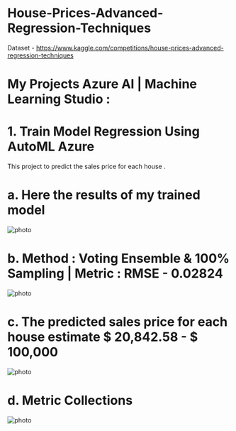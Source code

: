 # House-Prices-Advanced-Regression-Techniques


Dataset - https://www.kaggle.com/competitions/house-prices-advanced-regression-techniques


# My Projects Azure AI | Machine Learning Studio :


# 1. Train Model Regression Using AutoML Azure 

This project to predict the sales price for each house .


# a. Here the results of my trained model


![photo](https://github.com/barirahzainalabidin/House-Prices-Advanced-Regression-Techniques/blob/main/Screenshot%202024-10-25%2021.30.50.png)



# b. Method : Voting Ensemble & 100% Sampling | Metric : RMSE - 0.02824

![photo](https://github.com/barirahzainalabidin/House-Prices-Advanced-Regression-Techniques/blob/main/Screenshot%202024-10-25%2021.30.57.png)



# c. The predicted sales price for each house estimate $ 20,842.58 - $ 100,000

![photo](https://github.com/barirahzainalabidin/House-Prices-Advanced-Regression-Techniques/blob/main/Screenshot%202024-10-25%2021.33.48.png)


# d. Metric Collections

![photo](https://github.com/barirahzainalabidin/House-Prices-Advanced-Regression-Techniques/blob/main/Screenshot%202024-10-25%2021.34.12.png)

